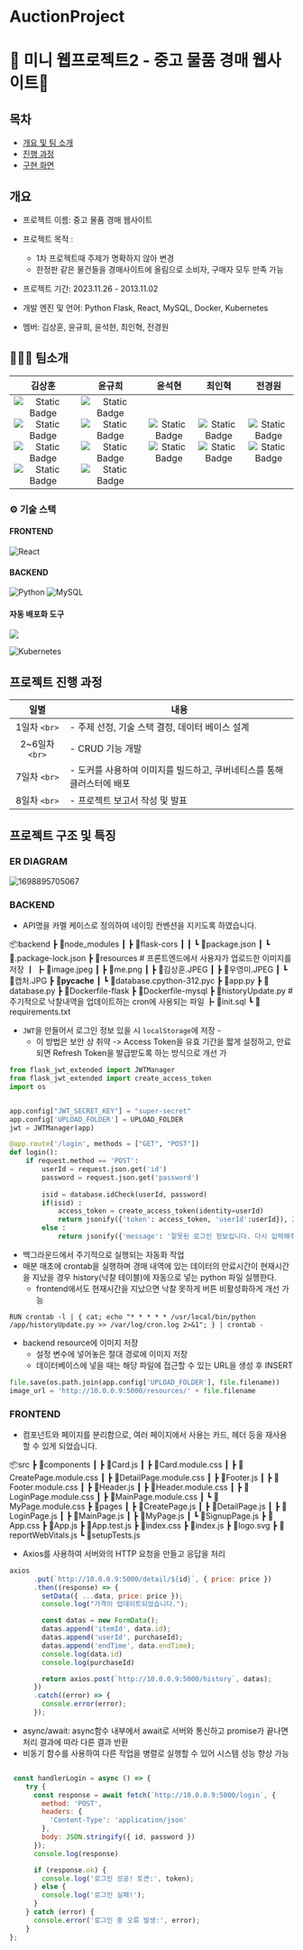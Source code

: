 # AuctionProject

# 👖 미니 웹프로젝트2 - 중고 물품 경매 웹사이트👖

## 목차

- [개요 및 팀 소개](#개요)
- [진행 과정](#프로젝트-진행-과정)
- [구현 화면](#구현-페이지)

## 개요

- 프로젝트 이름: 중고 물품 경매 웹사이트
- 프로젝트 목적 :

  - 1차 프로젝트때 주제가 명확하지 않아 변경
  - 한정판 같은 물건들을 경매사이트에 올림으로 소비자, 구매자 모두 만족 가능
- 프로젝트 기간: 2023.11.26 - 2013.11.02
- 개발 엔진 및 언어: Python Flask, React, MySQL, Docker, Kubernetes
- 멤버: 김상훈, 윤규희, 윤석현, 최인혁, 전경원

## 👨‍👨‍👦 팀소개

|                                                                                                                            김상훈                                                                                                                            |                                                                                                                                        윤규희                                                                                                                                        |                                                               윤석현                                                               |                                                            최인혁                                                            |                                                            전경원                                                            |
| :-----------------------------------------------------------------------------------------------------------------------------------------------------------------------------------------------------------------------------------------------------------: | :-----------------------------------------------------------------------------------------------------------------------------------------------------------------------------------------------------------------------------------------------------------------------------------: | :---------------------------------------------------------------------------------------------------------------------------------: | :---------------------------------------------------------------------------------------------------------------------------: | :---------------------------------------------------------------------------------------------------------------------------: |
| ![Static Badge](https://img.shields.io/badge/팀장-%23FE642E) ![Static Badge](https://img.shields.io/badge/경매페이지-%235882FA) ![Static Badge](https://img.shields.io/badge/마이페이지-%235882FA) ![Static Badge](https://img.shields.io/badge/배포자동화-%235882FA) | ![Static Badge](https://img.shields.io/badge/로그인&회원가입-%235882FA)  ![Static Badge](https://img.shields.io/badge/Backend-%235882FA)    ![Static Badge](https://img.shields.io/badge/실시간데이터업데이트-%232552FA) ![Static Badge](https://img.shields.io/badge/이미지업로드-%232552FA) | ![Static Badge](https://img.shields.io/badge/마이페이지-%235882FA)  ![Static Badge](https://img.shields.io/badge/git형상관리-1235882FA) | ![Static Badge](https://img.shields.io/badge/메인페이지-%235882FA) ![Static Badge](https://img.shields.io/badge/디자인-1235882FA) | ![Static Badge](https://img.shields.io/badge/디자인-%235882FA) ![Static Badge](https://img.shields.io/badge/배포자동화-1235882FA) |

### ⚙️ 기술 스택

#### FRONTEND

![React](https://img.shields.io/badge/react-%2320232a.svg?style=for-the-badge&logo=react&logoColor=%2361DAFB)

#### BACKEND

![Python](https://img.shields.io/badge/python-3670A0?style=for-the-badge&logo=python&logoColor=ffdd54)
![MySQL](https://img.shields.io/badge/mysql-%2300f.svg?style=for-the-badge&logo=mysql&logoColor=white)

#### 자동 배포화 도구

<img src="https://img.shields.io/badge/Docker-2496ED?style=flat-square&logo=Docker&logoColor=white"/>

![Kubernetes](https://img.shields.io/badge/kubernetes-%23326ce5.svg?style=for-the-badge&logo=kubernetes&logoColor=white)

## 프로젝트 진행 과정

|       일별       | 내용                                                                   |
| :--------------: | ---------------------------------------------------------------------- |
|  1일차 `<br>`  | - 주제 선정, 기술 스택 결정, 데이터 베이스 설계                        |
| 2~6일차 `<br>` | - CRUD 기능 개발                                                       |
|  7일차 `<br>`  | - 도커를 사용하여 이미지를 빌드하고, 쿠버네티스를 통해 클러스터에 배포 |
|  8일차 `<br>`  | - 프로젝트 보고서 작성 및 발표                                         |

## 프로젝트 구조 및 특징

### ER DIAGRAM

![1698895705067](image/README/1698895705067.png)

### BACKEND

- API명을 카멜 케이스로 정의하여 네이밍 컨벤션을 지키도록 하였습니다.

📦backend
 ┣ 📂node_modules
 ┃ ┣ 📂flask-cors
 ┃ ┃ ┗ 📜package.json
 ┃ ┗ 📜.package-lock.json
 ┣ 📂resources # 프론트엔드에서 사용자가 업로드한 이미지를 저장
 ┃ ┣ 📜image.jpeg
 ┃ ┣ 📜me.png
 ┃ ┣ 📜김상훈.JPEG
 ┃ ┣ 📜우영미.JPEG
 ┃ ┗ 📜캡처.JPG
 ┣ 📂__pycache__
 ┃ ┗ 📜database.cpython-312.pyc
 ┣ 📜app.py
 ┣ 📜database.py
 ┣ 📜Dockerfile-flask
 ┣ 📜Dockerfile-mysql
 ┣ 📜historyUpdate.py #주기적으로 낙찰내역을 업데이트하는 cron에 사용되는 파일
 ┣ 📜init.sql
 ┗ 📜requirements.txt

- `JWT`을 만들어서 로그인 정보 있을 시 `localStorage`에 저장 -
  - 이 방법은 보안 상 취약 -> Access Token을 유효 기간을 짧게 설정하고,  만료되면 Refresh Token을 발급받도록 하는 방식으로 개선 가

```python
from flask_jwt_extended import JWTManager
from flask_jwt_extended import create_access_token
import os


app.config["JWT_SECRET_KEY"] = "super-secret"
app.config['UPLOAD_FOLDER'] = UPLOAD_FOLDER
jwt = JWTManager(app)

@app.route('/login', methods = ["GET", "POST"])
def login():
    if request.method == 'POST':
        userId = request.json.get('id')
        password = request.json.get('password')
   
        isid = database.idCheck(userId, password)
        if(isid) :
            access_token = create_access_token(identity=userId)
            return jsonify({'token': access_token, 'userId':userId}), 200
        else : 
            return jsonify({'message': '잘못된 로그인 정보입니다. 다시 입력해주세요.'}), 401

``` 
- 백그라운드에서 주기적으로 실행되는 자동화 작업
- 매분 매초에 crontab을 실행하며 경매 내역에 있는 데이터의 만료시간이 현재시간을 지났을 경우 history(낙찰 테이블)에 자동으로 넣는 python 파일 실행한다. 
    - frontend에서도 현재시간을 지났으면 낙찰 못하게 버튼 비활성화하게 개선 가능 
 
``` docker
RUN crontab -l | { cat; echo "* * * * * /usr/local/bin/python /app/historyUpdate.py >> /var/log/cron.log 2>&1"; } | crontab -
```

- backend resource에 이미지 저장 
    - 설정 변수에 넣어놓은 절대 경로에 이미지 저장
    - 데이터베이스에 넣을 때는 해당 파일에 접근할 수 있는 URL을 생성 후 INSERT
    
``` python
file.save(os.path.join(app.config['UPLOAD_FOLDER'], file.filename))
image_url = 'http://10.0.0.9:5000/resources/' + file.filename

```
### FRONTEND

- 컴포넌트와 페이지를 분리함으로, 여러 페이지에서 사용는 카드, 헤더 등을 재사용할 수 있게 되었습니다.

📦src
 ┣ 📂components
 ┃ ┣ 📜Card.js
 ┃ ┣ 📜Card.module.css
 ┃ ┣ 📜CreatePage.module.css
 ┃ ┣ 📜DetailPage.module.css
 ┃ ┣ 📜Footer.js
 ┃ ┣ 📜Footer.module.css
 ┃ ┣ 📜Header.js
 ┃ ┣ 📜Header.module.css
 ┃ ┣ 📜LoginPage.module.css
 ┃ ┣ 📜MainPage.module.css
 ┃ ┗ 📜MyPage.module.css
 ┣ 📂pages
 ┃ ┣ 📜CreatePage.js
 ┃ ┣ 📜DetailPage.js
 ┃ ┣ 📜LoginPage.js
 ┃ ┣ 📜MainPage.js
 ┃ ┣ 📜MyPage.js
 ┃ ┗ 📜SignupPage.js
 ┣ 📜App.css
 ┣ 📜App.js
 ┣ 📜App.test.js
 ┣ 📜index.css
 ┣ 📜index.js
 ┣ 📜logo.svg
 ┣ 📜reportWebVitals.js
 ┗ 📜setupTests.js

- Axios를 사용하여 서버와의 HTTP 요청을 만들고 응답을 처리

```javascript
axios
      .put(`http://10.0.0.9:5000/detail/${id}`, { price: price })
      .then((response) => {
        setData({ ...data, price: price });
        console.log("가격이 업데이트되었습니다.");

        const datas = new FormData();
        datas.append('itemId', data.id);
        datas.append('userId', purchaseId);
        datas.append('endTime', data.endTime);
        console.log(data.id)
        console.log(purchaseId)

        return axios.post(`http://10.0.0.9:5000/history`, datas);
      })
      .catch((error) => {
        console.error(error);
      });
```
- async/await: async함수 내부에서 await로 서버와 통신하고 promise가 끝나면 
처리 결과에 따라 다른 결과 반환
- 비동기 함수를 사용하여 다른 작업을 병렬로 실행할 수 있어 시스템 성능 향상 가능 


```javascript

 const handlerLogin = async () => {
    try {
      const response = await fetch(`http://10.0.0.9:5000/login`, {
        method: 'POST',
        headers: {
          'Content-Type': 'application/json'
        },
        body: JSON.stringify({ id, password })
      });
      console.log(response)

      if (response.ok) {
        console.log('로그인 성공! 토큰:', token);
      } else {
        console.log('로그인 실패!');
      }
    } catch (error) {
      console.error('로그인 중 오류 발생:', error);
    }
};

```